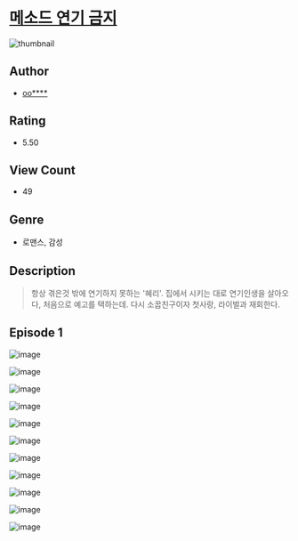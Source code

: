 # [메소드 연기 금지](https://comic.naver.com/challenge/list?titleId=810520)
![thumbnail](https://image-comic.pstatic.net/user_contents_data/challenge_comic/2023/05/23/366932/upload_4062917794442916706_480x623.jpeg)

## Author
- [oo****](https://comic.naver.com/artistTitle?id=366932)

## Rating
- 5.50

## View Count
- 49

## Genre
- 로맨스, 감성

## Description
> 항상 겪은것 밖에 연기하지 못하는 '혜리'. 집에서 시키는 대로 연기인생을 살아오다, 처음으로 예고를 택하는데. 다시 소꿉친구이자 첫사랑, 라이벌과 재회한다.


## Episode 1
![image](https://image-comic.pstatic.net/user_contents_data/challenge_comic/2023/05/23/366932/upload_3774356654384113251.jpeg)

![image](https://image-comic.pstatic.net/user_contents_data/challenge_comic/2023/05/23/366932/upload_4121416203332760625.jpeg)

![image](https://image-comic.pstatic.net/user_contents_data/challenge_comic/2023/05/23/366932/upload_3834646184043295078.jpeg)

![image](https://image-comic.pstatic.net/user_contents_data/challenge_comic/2023/05/23/366932/upload_7004048726645040181.jpeg)

![image](https://image-comic.pstatic.net/user_contents_data/challenge_comic/2023/05/23/366932/upload_3847588535349884728.jpeg)

![image](https://image-comic.pstatic.net/user_contents_data/challenge_comic/2023/05/23/366932/upload_7075499391089586993.jpeg)

![image](https://image-comic.pstatic.net/user_contents_data/challenge_comic/2023/05/23/366932/upload_7364005937896699448.jpeg)

![image](https://image-comic.pstatic.net/user_contents_data/challenge_comic/2023/05/23/366932/upload_3834027151128146736.jpeg)

![image](https://image-comic.pstatic.net/user_contents_data/challenge_comic/2023/05/23/366932/upload_3907210463949435696.jpeg)

![image](https://image-comic.pstatic.net/user_contents_data/challenge_comic/2023/05/23/366932/upload_3905800872812176481.jpeg)

![image](https://image-comic.pstatic.net/user_contents_data/challenge_comic/2023/05/23/366932/upload_7003441797048328806.jpeg)
